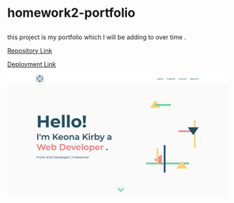 # homework2-portfolio

##

this project is my portfolio which I will be adding to over time .

[Repository Link](https://github.com/KeonaK/homework2-portfolio)

[Deployment Link](https://keonak.github.io/homework2-portfolio/)

![screen shot](./assets/images/portfolioImage.png)
